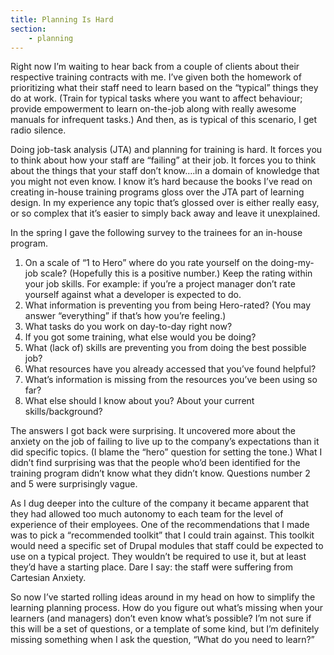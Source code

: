 ```yaml
---
title: Planning Is Hard
section:
    - planning
---
```


Right now I’m waiting to hear back from a couple of clients about their respective training contracts with me. I’ve  given both the homework of prioritizing what their staff need to learn based on the “typical” things they do at work. (Train for typical tasks where you want to affect behaviour; provide empowerment to learn on-the-job along with really awesome manuals for infrequent tasks.) And then, as is typical of this scenario, I get radio silence.

Doing job-task analysis (JTA) and planning for training is hard. It forces you to think about how your staff are “failing” at their job. It forces you to think about the things that your staff don’t know….in a domain of knowledge that you might not even know. I know it’s hard because the books I’ve read on creating in-house training programs gloss over the JTA part of learning design. In my experience any topic that’s glossed over is either really easy, or so complex that it’s easier to simply back away and leave it unexplained.

In the spring I gave the following survey to the trainees for an in-house program.

1. On a scale of “1 to Hero” where do you rate yourself on the doing-my-job scale? (Hopefully this is a positive number.) Keep the rating within your job skills. For example: if you’re a project manager don’t rate yourself against what a developer is expected to do.
2. What information is preventing you from being Hero-rated? (You may answer “everything” if that’s how you’re feeling.)
3. What tasks do you work on day-to-day right now?
4. If you got some training, what else would you be doing?
5. What (lack of) skills are preventing you from doing the best possible job?
6. What resources have you already accessed that you’ve found helpful?
7. What’s information is missing from the resources you’ve been using so far?
8. What else should I know about you? About your current skills/background?

The answers I got back were surprising. It uncovered more about the anxiety on the job of failing to live up to the company’s expectations than it did specific topics. (I blame the “hero” question for setting the tone.) What I didn’t find surprising was that the people who’d been identified for the training program didn’t know what they didn’t know. Questions number 2 and 5 were surprisingly vague.

As I dug deeper into the culture of the company it became apparent that they had allowed too much autonomy to each team for the level of experience of their employees. One of the recommendations that I made was to pick a “recommended toolkit” that I could train against. This toolkit would need a specific set of Drupal modules that staff could be expected to use on a typical project. They wouldn’t be required to use it, but at least they’d have a starting place. Dare I say: the staff were suffering from Cartesian Anxiety.

So now I’ve started rolling ideas around in my head on how to simplify the learning planning process. How do you figure out what’s missing when your learners (and managers) don’t even know what’s possible? I’m not sure if this will be a set of questions, or a template of some kind, but I’m definitely missing something when I ask the question, “What do you need to learn?”
